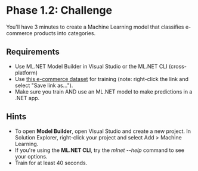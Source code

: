 # Phase 1.2: Challenge

You'll have 3 minutes to create a Machine Learning model that classifies e-commerce products into categories.

## Requirements
- Use ML.NET Model Builder in Visual Studio or the ML.NET CLI (cross-platform)
- Use [this e-commerce dataset](https://raw.githubusercontent.com/luisquintanilla/mlnet-workshop/master/data/flipkart_com-ecommerce_sample.csv) for training (note: right-click the link and select "Save link as...").
- Make sure you train AND use an ML.NET model to make predictions in a .NET app.


## Hints
- To open **Model Builder**, open Visual Studio and create a new project. In Solution Explorer, right-click your project and select Add > Machine Learning.
- If you're using the **ML.NET CLI**, try the *mlnet --help* command to see your options.
- Train for at least 40 seconds.
